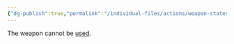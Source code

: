 ```yaml
---
{"dg-publish":true,"permalink":"/individual-files/actions/weapon-states/exhausted/"}
---
```


The weapon cannot be [used](Use.md).